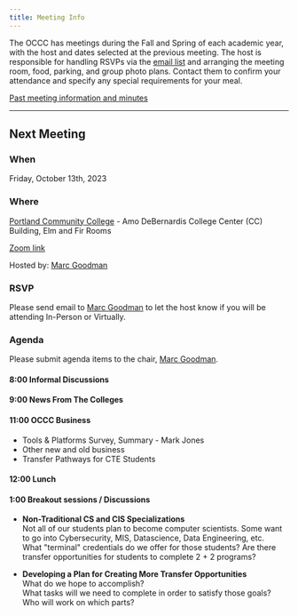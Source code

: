 ```yaml
---
title: Meeting Info
---
```


The OCCC has meetings during the Fall and Spring of each academic year, with the
host and dates selected at the previous meeting. The host is responsible for
handling RSVPs via the [email list](https://it.engineering.oregonstate.edu/mailman/listinfo/occc)
and arranging the meeting room, food, parking,
and group photo plans. Contact them to confirm your attendance and specify any
special requirements for your meal.

[Past meeting information and minutes](past.md)

--------------------

## Next Meeting

### When

Friday, October 13th, 2023

### Where

[Portland Community College](https://www.google.com/maps/place/Portland+Community+College+Sylvania/@45.4362149,-122.7296513,15z/data=!4m6!3m5!1s0x54950cba3875fa51:0x5c77683f4bae5208!8m2!3d45.4362149!4d-122.7296513!16s%2Fg%2F1tj739f5?entry=ttu) - Amo DeBernardis College Center (CC) Building, Elm and Fir Rooms

[Zoom link](https://portlandcc.zoom.us/j/7619573019)

Hosted by: [Marc Goodman](mailto:marc.goodman@pcc.edu)

### RSVP

Please send email to [Marc Goodman](mailto:marc.goodman@pcc.edu) to let the host know if you will be attending In-Person or Virtually.

### Agenda

Please submit agenda items to the chair, [Marc Goodman](mailto:marc.goodman@pcc.edu).

#### 8:00 Informal Discussions

#### 9:00 News From The Colleges

#### 11:00 OCCC Business

* Tools & Platforms Survey, Summary - Mark Jones
* Other new and old business
* Transfer Pathways for CTE Students

#### 12:00 Lunch

#### 1:00 Breakout sessions / Discussions

* **Non-Traditional CS and CIS Specializations**   
    Not all of our students plan to become computer scientists. Some want to go into Cybersecurity, MIS, Datascience, Data Engineering, etc.	
	What "terminal" credentials do we offer for those students?	
	Are there transfer opportunities for students to complete 2 + 2 programs?

* **Developing a Plan for Creating More Transfer Opportunities**	
	What do we hope to accomplish?	
	What tasks will we need to complete in order to satisfy those goals?	
	Who will work on which parts?
	